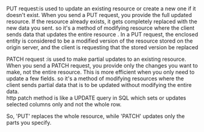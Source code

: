 #
PUT request:is used to update an existing resource or create a new one if it doesn't exist. When you send a PUT request, you provide the full updated resource. If the resource already exists, it gets completely replaced with the new data you sent.
so it's a method of modifying resource where the client sends data that updates the entire resource .
In a PUT request, the enclosed entity is considered to be a modified version of the resource stored on the origin server, and the client is requesting  that the stored version be replaced



PATCH request :is used to make partial updates to an existing resource. When you send a PATCH request, you provide only the changes you want to make, not the entire resource. This is more efficient when you only need to update a few fields.
so it's a method of modifying resources where the client sends partial data that is to be updated without modifying the entire data.                            
http patch method is like a UPDATE query in SQL which sets or updates selected columns only and not the whole row.

So, 'PUT' replaces the whole resource, while 'PATCH' updates only the parts you specify.